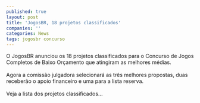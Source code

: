 ```yaml
---
published: true
layout: post
title: 'JogosBR, 18 projetos classificados'
companies: ''
categories: News
tags: jogosbr concurso
---
```

O JogosBR anunciou os 18 projetos classificados para o Concurso de Jogos Completos de Baixo Orçamento que atingiram as melhores médias.<br /><br />Agora a comissão julgadora selecionará as três melhores propostas, duas receberão o apoio financeiro e uma para a lista reserva.<br /><br />Veja a lista dos projetos classificados...

